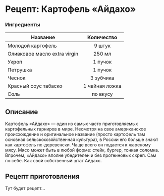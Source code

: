 # Рецепт: Картофель «Айдахо»

### Ингредиенты
| Название        	| Количество    |
| -------------   	|:-------------:|
|Молодой картофель|9 штук|
|Оливковое масло extra virgin|250 мл|
|Укроп|1 пучок|
|Петрушка|1 пучок|
|Чеснок|3 зубчика|
|Красный соус табаско|1 чайная ложка|
|Соль|по вкусу|

## Описание
Картофель «Айдахо» — один из самых часто приготовляемых картофельных гарниров в мире. Несмотря на свое американское происхождение и оригинальное название (просто картофель там основная сельскохозяйственная культура), в России его больше знают как картофель по-деревенски. Чаще всего он подается к жареному мясу. Мясо может быть в любой форме: стейк, бургер, тонкая соломка. Впрочем, «Айдахо» вполне убедителен и без протеиновых скреп. Сам по себе. Как свой собственный штат Айдахо.

## Рецепт приготовления
Тут будет рецепт...